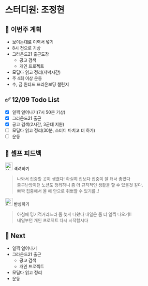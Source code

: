 # 스터디원: 조정현

## 🚀 이번주 계획

- 보이는대로 이력서 넣기
- 8시 전으로 기상
- 그라운드21 출근도장
  - 공고 검색
  - 개인 프로젝트
- 모딥다 읽고 정리(저녁시간)
- 주 4회 이상 운동
- 수, 금 원티드 프리온보딩 챌린지

## ✅ 12/09 Todo List

- [x] 일찍 일어나기(7시 50분 기상)
- [x] 그라운드21 출근
- [x] 공고 검색(2시간, 3군데 지원)
- [ ] 모딥다 읽고 정리(30분, 스터디 마치고 더 하기)
- [ ] 운동

## 🎉 셀프 피드백

<img src="https://raw.githubusercontent.com/Tarikul-Islam-Anik/Animated-Fluent-Emojis/master/Emojis/Smilies/Hugging%20Face.png" alt="Hugging Face" width="25" height="25"> 격려하기</img>

> 나와서 집중할 곳이 생겼다! 확실히 집보다 집중이 잘 돼서 좋았다<br>
> 중구난방이던 노션도 정리하니 좀 더 규칙적인 생활을 할 수 있을것 같다.<br>
> 빠짝 집중해서 올 해 안으로 취뽀할 수 있기를..!

<img src="https://raw.githubusercontent.com/Tarikul-Islam-Anik/Animated-Fluent-Emojis/master/Emojis/Smilies/Face%20with%20Monocle.png" alt="Face with Monocle" width="25" height="25"> 반성하기</img>

> 아침에 밍기적거리느라 좀 늦게 나왔다 내일은 좀 더 일찍 나오기!!<br>
> 내일부턴 개인 프로젝트 다시 시작합시다

## 🌱 Next

- 일찍 일어나기
- 그라운드21 출근
  - 공고 검색
  - 개인 프로젝트
- 모딥다 읽고 정리
- 운동
